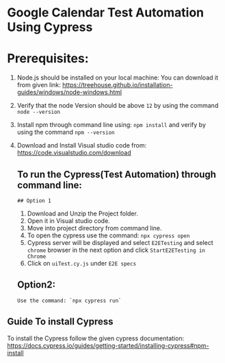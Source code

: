  # Google Calendar Test Automation Using Cypress

# Prerequisites:

1.  Node.js should be installed on your local machine: You can download it from given link: 
    https://treehouse.github.io/installation-guides/windows/node-windows.html 

2.  Verify that the node Version should be above `12` by using the command `node --version`
3.  Install npm through command line using: `npm install` 
    and verify by using the command `npm --version`
4.  Download  and Install Visual studio code from: https://code.visualstudio.com/download
       
       ## To run the Cypress(Test Automation) through command line:
        ## Option 1
       1. Download and Unzip the Project folder.
       2. Open it in Visual studio code.
       3. Move into project directory from command line.
       4. To open the cypress use the command: `npx cypress open`
       5. Cypress server will be displayed and select `E2ETesting` and select `chrome` browser in the next option 
           and click `StartE2ETesting in Chrome`
       6. Click on `uiTest.cy.js` under `E2E specs`

       ## Option2:
        Use the command: `npx cypress run`

## Guide To install Cypress
  To install the Cypress follow the given cypress documentation:
        https://docs.cypress.io/guides/getting-started/installing-cypress#npm-install

